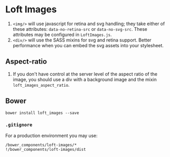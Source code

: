 # Loft Images

1. `<img/>` will use javascript for retina and svg handling; they take either of these attributes: `data-no-retina-src` or `data-no-svg-src`.  These attributes may be configured in `LoftImages.js`.
1. `<div/>` will use the SASS mixins for svg and retina support.  Better performance when you can embed the svg assets into your stylesheet.

## Aspect-ratio
1. If you don't have control at the server level of the aspect ratio of the image, you should use a div with a background image and the mixin `loft_images_aspect_ratio`.
## Bower
    bower install loft_images --save

### `.gitignore`
For a production environment you may use:

    /bower_components/loft-images/*
    !/bower_components/loft-images/dist